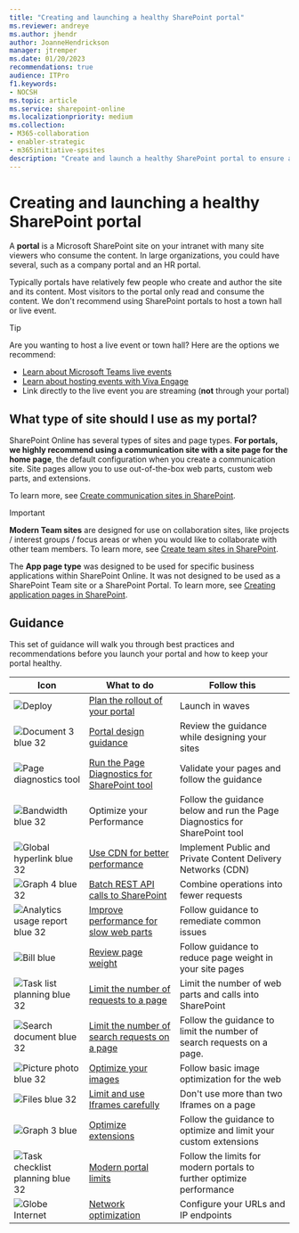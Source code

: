 ```yaml
---
title: "Creating and launching a healthy SharePoint portal"
ms.reviewer: andreye
ms.author: jhendr
author: JoanneHendrickson
manager: jtremper
ms.date: 01/20/2023
recommendations: true
audience: ITPro
f1.keywords:
- NOCSH
ms.topic: article
ms.service: sharepoint-online
ms.localizationpriority: medium
ms.collection: 
- M365-collaboration
- enabler-strategic
- m365initiative-spsites
description: "Create and launch a healthy SharePoint portal to ensure a performant viewing experience"
---
```


# Creating and launching a healthy SharePoint portal

A **portal** is a Microsoft SharePoint site on your intranet with many site viewers who consume the content. In large organizations, you could have several, such as a company portal and an HR portal. 

Typically portals have relatively few people who create and author the site and its content. Most visitors to the portal only read and consume the content. We don't recommend using SharePoint portals to host a town hall or live event.

>[!Tip]
> Are you wanting to host a live event or town hall?  Here are the options we recommend:
> - [Learn about Microsoft Teams live events](/microsoftteams/teams-live-events/what-are-teams-live-events)
> - [Learn about hosting events with Viva Engage](/viva/engage/manage-viva-engage-groups/viva-engage-live-events)
> - Link directly to the live event you are streaming (**not** through your portal)

## What type of site should I use as my portal?

SharePoint Online has several types of sites and page types. **For portals, we highly recommend using a communication site with a site page for the home page**, the default configuration when you create a communication site. Site pages allow you to use out-of-the-box web parts, custom web parts, and extensions. 

To learn more, see [Create communication sites in SharePoint](https://support.microsoft.com/office/create-a-communication-site-in-sharepoint-7fb44b20-a72f-4d2c-9173-fc8f59ba50eb). 

>[!Important]
>**Modern Team sites** are designed for use on collaboration sites, like projects / interest groups / focus areas or when you would like to collaborate with other team members. To learn more, see [Create team sites in SharePoint](https://support.microsoft.com/office/create-a-team-site-in-sharepoint-ef10c1e7-15f3-42a3-98aa-b5972711777d).
>
>The **App page type** was designed to be used for specific business applications within SharePoint Online. It was not designed to be used as a SharePoint Team site or a SharePoint Portal. To learn more, see [Creating application pages in SharePoint](/visualstudio/sharepoint/creating-application-pages-for-sharepoint).

## Guidance

This set of guidance will walk you through best practices and recommendations before you launch your portal and how to keep your portal healthy.
  
| Icon | What to do | Follow this |
|-----|-----|-----|
|![Deploy](/Office/media/icons/PNGs/deploy-blue-32.png "Staged rollout")|[Plan the rollout of your portal](/Office365/Enterprise/planportallaunchroll-out)|Launch in waves|
|![Document 3 blue 32](/office/media/icons/PNGs/document-3-blue-32.png "Look and feel")|[Portal design guidance](https://aka.ms/spdesignguidance)|Review the guidance while designing your sites|
|![Page diagnostics tool](media/page-diag-tool.png "Modern diagnostics tool")|[Run the Page Diagnostics for SharePoint tool](/microsoft-365/enterprise/page-diagnostics-for-spo)|Validate your pages and follow the guidance|
|![Bandwidth blue 32](/Office/media/icons/PNGs/bandwidth-blue-32.png "Optimize your Performance")|Optimize your Performance|Follow the guidance below and run the Page Diagnostics for SharePoint tool|
|![Global hyperlink blue 32](/Office/media/icons/PNGs/globe-hyperlink-blue-32.png "CDN")|[Use CDN for better performance](/microsoft-365/Enterprise/office-365-cdn-quickstart)|Implement Public and Private Content Delivery Networks (CDN)|
|![Graph 4 blue 32](/Office/media/icons/PNGs/graph-4-blue-32.png "Batch REST calls")|[Batch REST API calls to SharePoint](/sharepoint/dev/sp-add-ins/make-batch-requests-with-the-rest-apis)|Combine operations into fewer requests|
|![Analytics usage report blue 32](/Office/media/icons/PNGs/analytics-usage-report-blue-32.png "Slow web parts")|[Improve performance for slow web parts](/microsoft-365/Enterprise/modern-web-part-optimization)|Follow guidance to remediate common issues|
|![Bill blue](/Office/media/icons/bill-blue.png "Page weight")|[Review page weight](/microsoft-365/Enterprise/modern-page-weight-optimization)|Follow guidance to reduce page weight in your site pages|
|![Task list planning blue 32](/Office/media/icons/PNGs/task-list-planning-blue-32.png "Calls on a page")|[Limit the number of requests to a page](/Office365/Enterprise/modern-page-call-optimization)|Limit the number of web parts and calls into SharePoint|
|![Search document blue 32](/Office/media/icons/PNGs/search-document-blue-32.png "Limit the number of search requests on a page")|[Limit the number of search requests on a page](/microsoft-365/Enterprise/modern-search-optimization)|Follow the guidance to limit the number of search requests on a page.|
|![Picture photo blue 32](/Office/media/icons/PNGs/picture-photo-blue-32.png "Optimize images")|[Optimize your images](/microsoft-365/Enterprise/modern-image-optimization)|Follow basic image optimization for the web|
|![Files blue 32](/Office/media/icons/PNGs/files-blue-32.png "iFrames")|[Limit and use Iframes carefully](/microsoft-365/Enterprise/modern-iframe-optimization)|Don't use more than two Iframes on a page|
|![Graph 3 blue](/office/media/icons/graph-3-blue.png "Optimize extensions")|[Optimize extensions](/microsoft-365/Enterprise/modern-custom-extensions)|Follow the guidance to optimize and limit your custom extensions|
|![Task checklist planning blue 32](/office/media/icons/PNGs/task-checklist-planning-blue-32.png "Modern portal limits")|[Modern portal limits](/Office365/Enterprise/modern-portal-limits)|Follow the limits for modern portals to further optimize performance|
|![Globe Internet](/Office/media/icons/globe-internet.png "Network optimization")|[Network optimization](/microsoft-365/enterprise/urls-and-ip-address-ranges)|Configure your URLs and IP endpoints|
